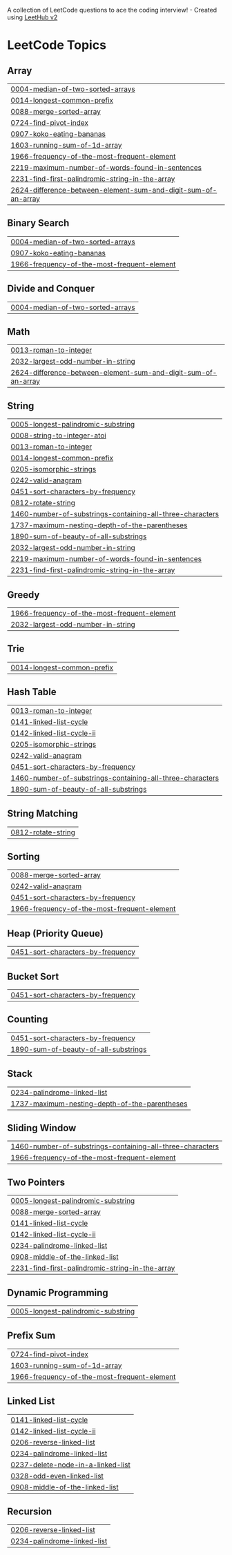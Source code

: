 A collection of LeetCode questions to ace the coding interview! - Created using [LeetHub v2](https://github.com/arunbhardwaj/LeetHub-2.0)
<!---LeetCode Topics Start-->
# LeetCode Topics
## Array
|  |
| ------- |
| [0004-median-of-two-sorted-arrays](https://github.com/ishpreet404/DSA/tree/master/0004-median-of-two-sorted-arrays) |
| [0014-longest-common-prefix](https://github.com/ishpreet404/DSA/tree/master/0014-longest-common-prefix) |
| [0088-merge-sorted-array](https://github.com/ishpreet404/DSA/tree/master/0088-merge-sorted-array) |
| [0724-find-pivot-index](https://github.com/ishpreet404/DSA/tree/master/0724-find-pivot-index) |
| [0907-koko-eating-bananas](https://github.com/ishpreet404/DSA/tree/master/0907-koko-eating-bananas) |
| [1603-running-sum-of-1d-array](https://github.com/ishpreet404/DSA/tree/master/1603-running-sum-of-1d-array) |
| [1966-frequency-of-the-most-frequent-element](https://github.com/ishpreet404/DSA/tree/master/1966-frequency-of-the-most-frequent-element) |
| [2219-maximum-number-of-words-found-in-sentences](https://github.com/ishpreet404/DSA/tree/master/2219-maximum-number-of-words-found-in-sentences) |
| [2231-find-first-palindromic-string-in-the-array](https://github.com/ishpreet404/DSA/tree/master/2231-find-first-palindromic-string-in-the-array) |
| [2624-difference-between-element-sum-and-digit-sum-of-an-array](https://github.com/ishpreet404/DSA/tree/master/2624-difference-between-element-sum-and-digit-sum-of-an-array) |
## Binary Search
|  |
| ------- |
| [0004-median-of-two-sorted-arrays](https://github.com/ishpreet404/DSA/tree/master/0004-median-of-two-sorted-arrays) |
| [0907-koko-eating-bananas](https://github.com/ishpreet404/DSA/tree/master/0907-koko-eating-bananas) |
| [1966-frequency-of-the-most-frequent-element](https://github.com/ishpreet404/DSA/tree/master/1966-frequency-of-the-most-frequent-element) |
## Divide and Conquer
|  |
| ------- |
| [0004-median-of-two-sorted-arrays](https://github.com/ishpreet404/DSA/tree/master/0004-median-of-two-sorted-arrays) |
## Math
|  |
| ------- |
| [0013-roman-to-integer](https://github.com/ishpreet404/DSA/tree/master/0013-roman-to-integer) |
| [2032-largest-odd-number-in-string](https://github.com/ishpreet404/DSA/tree/master/2032-largest-odd-number-in-string) |
| [2624-difference-between-element-sum-and-digit-sum-of-an-array](https://github.com/ishpreet404/DSA/tree/master/2624-difference-between-element-sum-and-digit-sum-of-an-array) |
## String
|  |
| ------- |
| [0005-longest-palindromic-substring](https://github.com/ishpreet404/DSA/tree/master/0005-longest-palindromic-substring) |
| [0008-string-to-integer-atoi](https://github.com/ishpreet404/DSA/tree/master/0008-string-to-integer-atoi) |
| [0013-roman-to-integer](https://github.com/ishpreet404/DSA/tree/master/0013-roman-to-integer) |
| [0014-longest-common-prefix](https://github.com/ishpreet404/DSA/tree/master/0014-longest-common-prefix) |
| [0205-isomorphic-strings](https://github.com/ishpreet404/DSA/tree/master/0205-isomorphic-strings) |
| [0242-valid-anagram](https://github.com/ishpreet404/DSA/tree/master/0242-valid-anagram) |
| [0451-sort-characters-by-frequency](https://github.com/ishpreet404/DSA/tree/master/0451-sort-characters-by-frequency) |
| [0812-rotate-string](https://github.com/ishpreet404/DSA/tree/master/0812-rotate-string) |
| [1460-number-of-substrings-containing-all-three-characters](https://github.com/ishpreet404/DSA/tree/master/1460-number-of-substrings-containing-all-three-characters) |
| [1737-maximum-nesting-depth-of-the-parentheses](https://github.com/ishpreet404/DSA/tree/master/1737-maximum-nesting-depth-of-the-parentheses) |
| [1890-sum-of-beauty-of-all-substrings](https://github.com/ishpreet404/DSA/tree/master/1890-sum-of-beauty-of-all-substrings) |
| [2032-largest-odd-number-in-string](https://github.com/ishpreet404/DSA/tree/master/2032-largest-odd-number-in-string) |
| [2219-maximum-number-of-words-found-in-sentences](https://github.com/ishpreet404/DSA/tree/master/2219-maximum-number-of-words-found-in-sentences) |
| [2231-find-first-palindromic-string-in-the-array](https://github.com/ishpreet404/DSA/tree/master/2231-find-first-palindromic-string-in-the-array) |
## Greedy
|  |
| ------- |
| [1966-frequency-of-the-most-frequent-element](https://github.com/ishpreet404/DSA/tree/master/1966-frequency-of-the-most-frequent-element) |
| [2032-largest-odd-number-in-string](https://github.com/ishpreet404/DSA/tree/master/2032-largest-odd-number-in-string) |
## Trie
|  |
| ------- |
| [0014-longest-common-prefix](https://github.com/ishpreet404/DSA/tree/master/0014-longest-common-prefix) |
## Hash Table
|  |
| ------- |
| [0013-roman-to-integer](https://github.com/ishpreet404/DSA/tree/master/0013-roman-to-integer) |
| [0141-linked-list-cycle](https://github.com/ishpreet404/DSA/tree/master/0141-linked-list-cycle) |
| [0142-linked-list-cycle-ii](https://github.com/ishpreet404/DSA/tree/master/0142-linked-list-cycle-ii) |
| [0205-isomorphic-strings](https://github.com/ishpreet404/DSA/tree/master/0205-isomorphic-strings) |
| [0242-valid-anagram](https://github.com/ishpreet404/DSA/tree/master/0242-valid-anagram) |
| [0451-sort-characters-by-frequency](https://github.com/ishpreet404/DSA/tree/master/0451-sort-characters-by-frequency) |
| [1460-number-of-substrings-containing-all-three-characters](https://github.com/ishpreet404/DSA/tree/master/1460-number-of-substrings-containing-all-three-characters) |
| [1890-sum-of-beauty-of-all-substrings](https://github.com/ishpreet404/DSA/tree/master/1890-sum-of-beauty-of-all-substrings) |
## String Matching
|  |
| ------- |
| [0812-rotate-string](https://github.com/ishpreet404/DSA/tree/master/0812-rotate-string) |
## Sorting
|  |
| ------- |
| [0088-merge-sorted-array](https://github.com/ishpreet404/DSA/tree/master/0088-merge-sorted-array) |
| [0242-valid-anagram](https://github.com/ishpreet404/DSA/tree/master/0242-valid-anagram) |
| [0451-sort-characters-by-frequency](https://github.com/ishpreet404/DSA/tree/master/0451-sort-characters-by-frequency) |
| [1966-frequency-of-the-most-frequent-element](https://github.com/ishpreet404/DSA/tree/master/1966-frequency-of-the-most-frequent-element) |
## Heap (Priority Queue)
|  |
| ------- |
| [0451-sort-characters-by-frequency](https://github.com/ishpreet404/DSA/tree/master/0451-sort-characters-by-frequency) |
## Bucket Sort
|  |
| ------- |
| [0451-sort-characters-by-frequency](https://github.com/ishpreet404/DSA/tree/master/0451-sort-characters-by-frequency) |
## Counting
|  |
| ------- |
| [0451-sort-characters-by-frequency](https://github.com/ishpreet404/DSA/tree/master/0451-sort-characters-by-frequency) |
| [1890-sum-of-beauty-of-all-substrings](https://github.com/ishpreet404/DSA/tree/master/1890-sum-of-beauty-of-all-substrings) |
## Stack
|  |
| ------- |
| [0234-palindrome-linked-list](https://github.com/ishpreet404/DSA/tree/master/0234-palindrome-linked-list) |
| [1737-maximum-nesting-depth-of-the-parentheses](https://github.com/ishpreet404/DSA/tree/master/1737-maximum-nesting-depth-of-the-parentheses) |
## Sliding Window
|  |
| ------- |
| [1460-number-of-substrings-containing-all-three-characters](https://github.com/ishpreet404/DSA/tree/master/1460-number-of-substrings-containing-all-three-characters) |
| [1966-frequency-of-the-most-frequent-element](https://github.com/ishpreet404/DSA/tree/master/1966-frequency-of-the-most-frequent-element) |
## Two Pointers
|  |
| ------- |
| [0005-longest-palindromic-substring](https://github.com/ishpreet404/DSA/tree/master/0005-longest-palindromic-substring) |
| [0088-merge-sorted-array](https://github.com/ishpreet404/DSA/tree/master/0088-merge-sorted-array) |
| [0141-linked-list-cycle](https://github.com/ishpreet404/DSA/tree/master/0141-linked-list-cycle) |
| [0142-linked-list-cycle-ii](https://github.com/ishpreet404/DSA/tree/master/0142-linked-list-cycle-ii) |
| [0234-palindrome-linked-list](https://github.com/ishpreet404/DSA/tree/master/0234-palindrome-linked-list) |
| [0908-middle-of-the-linked-list](https://github.com/ishpreet404/DSA/tree/master/0908-middle-of-the-linked-list) |
| [2231-find-first-palindromic-string-in-the-array](https://github.com/ishpreet404/DSA/tree/master/2231-find-first-palindromic-string-in-the-array) |
## Dynamic Programming
|  |
| ------- |
| [0005-longest-palindromic-substring](https://github.com/ishpreet404/DSA/tree/master/0005-longest-palindromic-substring) |
## Prefix Sum
|  |
| ------- |
| [0724-find-pivot-index](https://github.com/ishpreet404/DSA/tree/master/0724-find-pivot-index) |
| [1603-running-sum-of-1d-array](https://github.com/ishpreet404/DSA/tree/master/1603-running-sum-of-1d-array) |
| [1966-frequency-of-the-most-frequent-element](https://github.com/ishpreet404/DSA/tree/master/1966-frequency-of-the-most-frequent-element) |
## Linked List
|  |
| ------- |
| [0141-linked-list-cycle](https://github.com/ishpreet404/DSA/tree/master/0141-linked-list-cycle) |
| [0142-linked-list-cycle-ii](https://github.com/ishpreet404/DSA/tree/master/0142-linked-list-cycle-ii) |
| [0206-reverse-linked-list](https://github.com/ishpreet404/DSA/tree/master/0206-reverse-linked-list) |
| [0234-palindrome-linked-list](https://github.com/ishpreet404/DSA/tree/master/0234-palindrome-linked-list) |
| [0237-delete-node-in-a-linked-list](https://github.com/ishpreet404/DSA/tree/master/0237-delete-node-in-a-linked-list) |
| [0328-odd-even-linked-list](https://github.com/ishpreet404/DSA/tree/master/0328-odd-even-linked-list) |
| [0908-middle-of-the-linked-list](https://github.com/ishpreet404/DSA/tree/master/0908-middle-of-the-linked-list) |
## Recursion
|  |
| ------- |
| [0206-reverse-linked-list](https://github.com/ishpreet404/DSA/tree/master/0206-reverse-linked-list) |
| [0234-palindrome-linked-list](https://github.com/ishpreet404/DSA/tree/master/0234-palindrome-linked-list) |
<!---LeetCode Topics End-->